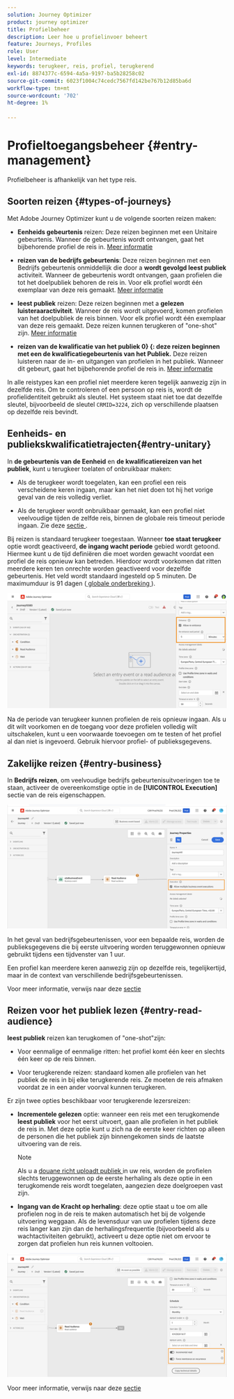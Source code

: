 ```yaml
---
solution: Journey Optimizer
product: journey optimizer
title: Profielbeheer
description: Leer hoe u profielinvoer beheert
feature: Journeys, Profiles
role: User
level: Intermediate
keywords: terugkeer, reis, profiel, terugkerend
exl-id: 8874377c-6594-4a5a-9197-ba5b28258c02
source-git-commit: 6023f1004c74cedc7567fd142be767b12d85ba6d
workflow-type: tm+mt
source-wordcount: '702'
ht-degree: 1%

---
```



# Profieltoegangsbeheer {#entry-management}

Profielbeheer is afhankelijk van het type reis.

## Soorten reizen {#types-of-journeys}

Met Adobe Journey Optimizer kunt u de volgende soorten reizen maken:

* **Eenheids gebeurtenis** reizen: Deze reizen beginnen met een Unitaire gebeurtenis. Wanneer de gebeurtenis wordt ontvangen, gaat het bijbehorende profiel de reis in. [Meer informatie](#entry-unitary)

* **reizen van de bedrijfs gebeurtenis**: Deze reizen beginnen met een Bedrijfs gebeurtenis onmiddellijk die door a **wordt gevolgd leest publiek** activiteit. Wanneer de gebeurtenis wordt ontvangen, gaan profielen die tot het doelpubliek behoren de reis in. Voor elk profiel wordt één exemplaar van deze reis gemaakt. [Meer informatie](#entry-business)

* **leest publiek** reizen: Deze reizen beginnen met a **gelezen luisteraaractiviteit**. Wanneer de reis wordt uitgevoerd, komen profielen van het doelpubliek de reis binnen. Voor elk profiel wordt één exemplaar van deze reis gemaakt. Deze reizen kunnen terugkeren of &quot;one-shot&quot; zijn. [Meer informatie](#entry-read-audience)

* **reizen van de kwalificatie van het publiek 0} {: deze reizen beginnen met een de kwalificatiegebeurtenis van het Publiek.** Deze reizen luisteren naar de in- en uitgangen van profielen in het publiek. Wanneer dit gebeurt, gaat het bijbehorende profiel de reis in. [Meer informatie](#entry-unitary)

In alle reistypes kan een profiel niet meerdere keren tegelijk aanwezig zijn in dezelfde reis. Om te controleren of een persoon op reis is, wordt de profielidentiteit gebruikt als sleutel. Het systeem staat niet toe dat dezelfde sleutel, bijvoorbeeld de sleutel `CRMID=3224`, zich op verschillende plaatsen op dezelfde reis bevindt.

## Eenheids- en publiekskwalificatietrajecten{#entry-unitary}

In **de gebeurtenis van de Eenheid** en **de kwalificatiereizen van het publiek**, kunt u terugkeer toelaten of onbruikbaar maken:

* Als de terugkeer wordt toegelaten, kan een profiel een reis verscheidene keren ingaan, maar kan het niet doen tot hij het vorige geval van de reis volledig verliet.

* Als de terugkeer wordt onbruikbaar gemaakt, kan een profiel niet veelvoudige tijden de zelfde reis, binnen de globale reis timeout periode ingaan. Zie deze [ sectie ](../building-journeys/journey-properties.md#global_timeout).

Bij reizen is standaard terugkeer toegestaan. Wanneer **toe staat terugkeer** optie wordt geactiveerd, **de ingang wacht periode** gebied wordt getoond. Hiermee kunt u de tijd definiëren die moet worden gewacht voordat een profiel de reis opnieuw kan betreden. Hierdoor wordt voorkomen dat ritten meerdere keren ten onrechte worden geactiveerd voor dezelfde gebeurtenis. Het veld wordt standaard ingesteld op 5 minuten. De maximumduur is 91 dagen ([ globale onderbreking ](journey-properties.md#global_timeout)).

<!--
When a journey ends, its status is **[!UICONTROL Closed]**. New individuals can no longer enter the journey. Persons already in the journey automatically exit the journey. 
-->

![](assets/journey-re-entrance.png)

Na de periode van terugkeer kunnen profielen de reis opnieuw ingaan. Als u dit wilt voorkomen en de toegang voor deze profielen volledig wilt uitschakelen, kunt u een voorwaarde toevoegen om te testen of het profiel al dan niet is ingevoerd. Gebruik hiervoor profiel- of publieksgegevens.

<!--
Due to the 30-day journey timeout, when journey reentrance is not allowed, we cannot make sure the reentrance blocking will work more than 91 days. Indeed, as we remove all information about persons who entered the journey 91 days after they enter, we cannot know the person entered previously, more than 91 days ago. -->

## Zakelijke reizen {#entry-business}

<!--
Business events follow reentrance rules in the same way as for unitary events. If a journey allows reentrance, the next business event will be processed.
-->

In **Bedrijfs reizen**, om veelvoudige bedrijfs gebeurtenisuitvoeringen toe te staan, activeer de overeenkomstige optie in de **[!UICONTROL Execution]** sectie van de reis eigenschappen.

![](assets/business-entry.png)

In het geval van bedrijfsgebeurtenissen, voor een bepaalde reis, worden de publieksgegevens die bij eerste uitvoering worden teruggewonnen opnieuw gebruikt tijdens een tijdvenster van 1 uur.

Een profiel kan meerdere keren aanwezig zijn op dezelfde reis, tegelijkertijd, maar in de context van verschillende bedrijfsgebeurtenissen.

Voor meer informatie, verwijs naar deze [ sectie ](../event/about-creating-business.md)

## Reizen voor het publiek lezen {#entry-read-audience}

**leest publiek** reizen kan terugkomen of &quot;one-shot&quot;zijn:

* Voor eenmalige of eenmalige ritten: het profiel komt één keer en slechts één keer op de reis binnen.

* Voor terugkerende reizen: standaard komen alle profielen van het publiek de reis in bij elke terugkerende reis. Ze moeten de reis afmaken voordat ze in een ander voorval kunnen terugkeren.

Er zijn twee opties beschikbaar voor terugkerende lezersreizen:

* **Incrementele gelezen** optie: wanneer een reis met een terugkomende **leest publiek** voor het eerst uitvoert, gaan alle profielen in het publiek de reis in. Met deze optie kunt u zich na de eerste keer richten op alleen de personen die het publiek zijn binnengekomen sinds de laatste uitvoering van de reis.

  >[!NOTE]
  >
  >Als u a [ douane richt uploadt publiek ](../audience/about-audiences.md#segments-in-journey-optimizer) in uw reis, worden de profielen slechts teruggewonnen op de eerste herhaling als deze optie in een terugkomende reis wordt toegelaten, aangezien deze doelgroepen vast zijn.

* **Ingang van de Kracht op herhaling**: deze optie staat u toe om alle profielen nog in de reis te maken automatisch het bij de volgende uitvoering weggaan. Als de levensduur van uw profielen tijdens deze reis langer kan zijn dan de herhalingsfrequentie (bijvoorbeeld als u wachtactiviteiten gebruikt), activeert u deze optie niet om ervoor te zorgen dat profielen hun reis kunnen voltooien.

![](assets/read-audience-options.png)

Voor meer informatie, verwijs naar deze [ sectie ](../building-journeys/read-audience.md#configuring-segment-trigger-activity)

<!--
After 91 days, a Read audience journey switches to the **Finished** status. This behavior is set for 91 days only (i.e. journey timeout default value) as all information about profiles who entered the journey is removed 91 days after they entered. Persons still in the journey automatically are impacted. They exit the journey after the 30 day timeout. 
-->
